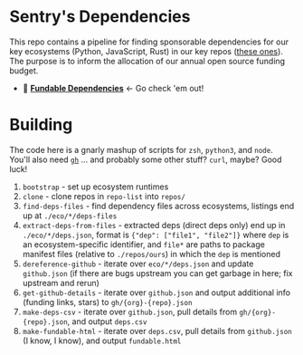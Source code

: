 # Sentry's Dependencies

This repo contains a pipeline for finding sponsorable dependencies for our key
ecosystems (Python, JavaScript, Rust) in our key repos ([these
ones](https://open.sentry.io/structure/)). The purpose is to inform the
allocation of our annual open source funding budget.

- 💸 [**Fundable Dependencies**](https://raw.githack.com/getsentry/deps/main/fundable.html) &larr; Go check 'em out!


# Building

The code here is a gnarly mashup of scripts for `zsh`, `python3`, and `node`.
You'll also need [`gh`](https://cli.github.com/) ... and probably some other
stuff? `curl`, maybe? Good luck!

1. `bootstrap` - set up ecosystem runtimes
1. `clone` - clone repos in `repo-list` into `repos/`
1. `find-deps-files` - find dependency files across ecosystems, listings end up
   at `./eco/*/deps-files`
1. `extract-deps-from-files` - extracted deps (direct deps only) end up in
   `./eco/*/deps.json`, format is `{"dep": ["file1", "file2"]}` where `dep` is an
ecosystem-specific identifier, and `file*` are paths to package manifest files (relative to `./repos/ours`) in which the `dep` is mentioned
1. `dereference-github` - iterate over `eco/*/deps.json` and update
   `github.json` (if there are bugs upstream you can get garbage in here; fix
upstream and rerun)
1. `get-github-details` - iterate over `github.json` and output additional
   info (funding links, stars) to `gh/{org}-{repo}.json`
1. `make-deps-csv` - iterate over `github.json`, pull details from
   `gh/{org}-{repo}.json`, and output `deps.csv`
1. `make-fundable-html` - iterate over `deps.csv`, pull details from `github.json` (I
   know, I know), and output `fundable.html`
